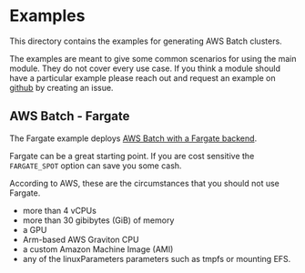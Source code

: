 # Examples

This directory contains the examples for generating AWS Batch clusters.

The examples are meant to give some common scenarios for using the main module. They do not cover every use case. If you think a module should have a particular example please reach out and request an example on [github](https://github.com/dabble-of-devops-bioanalyze/terraform-aws-batch) by creating an issue.

## AWS Batch  - Fargate

The Fargate example deploys [AWS Batch with a Fargate backend](https://docs.aws.amazon.com/batch/latest/userguide/fargate.html).

Fargate can be a great starting point. If you are cost sensitive the `FARGATE_SPOT` option can save you some cash.

According to AWS, these are the circumstances that you should not use Fargate.

* more than 4 vCPUs
* more than 30 gibibytes (GiB) of memory
* a GPU
* Arm-based AWS Graviton CPU
* a custom Amazon Machine Image (AMI)
* any of the linuxParameters parameters such as tmpfs or mounting EFS.

